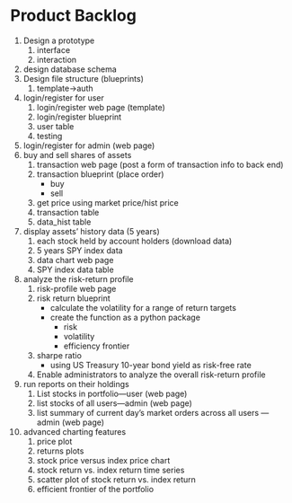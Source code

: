 # Product Backlog
1. Design a prototype  
    1. interface
    2. interaction
2. design database schema
3. Design file structure (blueprints) 
    1. template→auth
4. login/register for user
    1. login/register web page (template)
    2. login/register blueprint
    3. user table
    4. testing
5. login/register for admin (web page)
6. buy and sell shares of assets
    1. transaction web page (post a form of transaction info to back end)
    2. transaction blueprint (place order)
        - buy
        - sell
    3. get price using market price/hist price
    4. transaction table
    5. data_hist table
7. display assets’ history data (5 years)
    1. each stock held by account holders (download data)
    2. 5 years SPY index data
    3. data chart web page
    4. SPY index data table
8. analyze the risk-return profile
    1. risk-profile web page
    2. risk return blueprint
        - calculate the volatility for a range of return targets
        - create the function as a python package
            - risk
            - volatility
            - efficiency frontier
    3. sharpe ratio
        - using US Treasury 10-year bond yield as risk-free rate
    4. Enable administrators to analyze the overall risk-return profile
9. run reports on their holdings
    1. List stocks in portfolio—user (web page)
    2. list stocks of all users—admin (web page)
    3. list summary of current day’s market orders across all users — admin (web page)
10. advanced charting features
    1. price plot
    2. returns plots
    3. stock price versus index price chart
    4. stock return vs. index return time series
    5. scatter plot of stock return vs. index return
    6. efficient frontier of the portfolio

